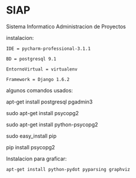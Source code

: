 SIAP
====

Sistema Informatico Administracion de Proyectos

instalacion:


    IDE = pycharm-professional-3.1.1

    BD = postgresql 9.1

    EntornoVirtual = virtualenv

    Framework = Django 1.6.2


algunos comandos usados:


  apt-get install postgresql pgadmin3

  sudo apt-get install psycopg2

  sudo apt-get install python-psycopg2

  sudo easy_install pip

  pip install psycopg2

Instalacion para graficar:

    apt-get install python-pydot pyparsing graphviz
